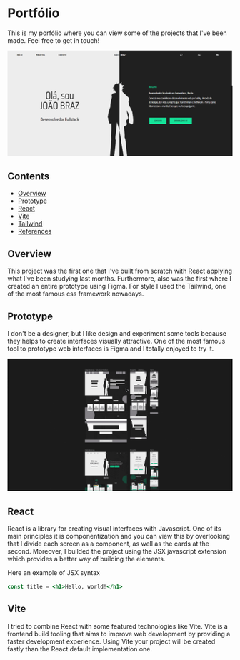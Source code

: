 # Portfólio

This is my porfólio where you can view some of the projects that I've been made. Feel free to get in touch!

![](public/portfolio.gif)

## Contents

- [Overview](#overview)
- [Prototype](#prototype)
- [React](#react)
- [Vite](#vite)
- [Tailwind](#tailwind)
- [References](#references)

## Overview

This project was the first one that I've built from scratch with React applying what I've been studying last months. Furthermore, also was the first where I created an entire prototype using Figma.
For style I used the Tailwind, one of the most famous  css framework nowadays.

## Prototype

I don't be a designer, but I like design and experiment some tools because they helps to create interfaces visually attractive. One of the most famous tool to prototype web interfaces is Figma and I totally enjoyed to try it.

![](public/portfolio-prototype.gif)

## React

React is a library for creating visual interfaces with Javascript. One of its main principles it is componentization and you can view this by overlooking that I divide each screen as a component, as well as the cards at the second.
Moreover, I builded the project using the JSX javascript extension which provides a better way of building the elements.

Here an example of JSX syntax
```jsx
const title = <h1>Hello, world!</h1>
```

## Vite

I tried to combine React with some featured technologies like Vite. Vite is a frontend build tooling that aims to improve web development by providing a faster development experience. Using Vite your project will be created fastly than the React default implementation one.
